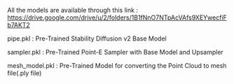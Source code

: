 All the models are available through this link : https://drive.google.com/drive/u/2/folders/1B1fNnO7NTpAcVAfs9XEYwecfiFb7AKT2

pipe.pkl : Pre-Trained Stability Diffusion v2 Base Model

sampler.pkl : Pre-Trained Point-E Sampler with Base Model and Upsampler

mesh_model.pkl : Pre-Trained Model for converting the Point Cloud to mesh file(.ply file)
